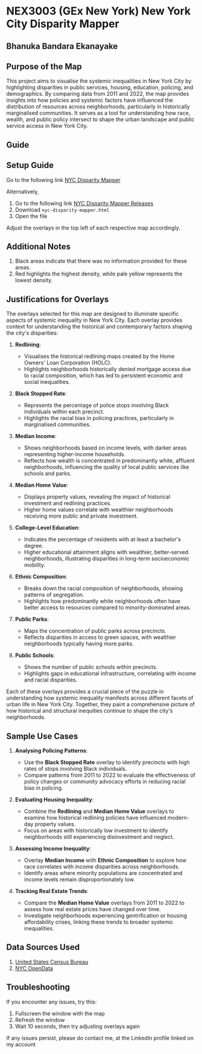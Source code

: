 # NEX3003 (GEx New York) New York City Disparity Mapper
## Bhanuka Bandara Ekanayake

## Purpose of the Map
This project aims to visualise the systemic inequalities in New York City by highlighting disparities in public services, housing, education, policing, and demographics. By comparing data from 2011 and 2022, the map provides insights into how policies and systemic factors have influenced the distribution of resources across neighborhoods, particularly in historically marginalised communities. It serves as a tool for understanding how race, wealth, and public policy intersect to shape the urban landscape and public service access in New York City.

## Guide

## Setup Guide
Go to the following link [NYC Disparity Mapper](https://bhnuka.github.io/nyc-disparity-mapper/main/nyc-disparity-map.html)

Alternatively,
1. Go to the following link [NYC Disparity Mapper Releases](https://github.com/bhnuka/nyc-disparity-mapper/releases/tag/v3)
2. Download `nyc-disparity-mapper.html`
3. Open the file

Adjust the overlays in the top left of each respective map accordingly.

## Additional Notes
1. Black areas indicate that there was no information provided for these areas.
2. Red highlights the highest density, while pale yellow represents the lowest density.

## Justifications for Overlays
The overlays selected for this map are designed to illuminate specific aspects of systemic inequality in New York City. Each overlay provides context for understanding the historical and contemporary factors shaping the city's disparities:

1. **Redlining**:
   - Visualises the historical redlining maps created by the Home Owners' Loan Corporation (HOLC).
   - Highlights neighborhoods historically denied mortgage access due to racial composition, which has led to persistent economic and social inequalities.

2. **Black Stopped Rate**:
   - Represents the percentage of police stops involving Black individuals within each precinct.
   - Highlights the racial bias in policing practices, particularly in marginalised communities.

3. **Median Income**:
   - Shows neighborhoods based on income levels, with darker areas representing higher-income households.
   - Reflects how wealth is concentrated in predominantly white, affluent neighborhoods, influencing the quality of local public services like schools and parks.

4. **Median Home Value**:
   - Displays property values, revealing the impact of historical investment and redlining practices.
   - Higher home values correlate with wealthier neighborhoods receiving more public and private investment.

5. **College-Level Education**:
   - Indicates the percentage of residents with at least a bachelor's degree.
   - Higher educational attainment aligns with wealthier, better-served neighborhoods, illustrating disparities in long-term socioeconomic mobility.

6. **Ethnic Composition**:
   - Breaks down the racial composition of neighborhoods, showing patterns of segregation.
   - Highlights how predominantly white neighborhoods often have better access to resources compared to minority-dominated areas.

7. **Public Parks**:
   - Maps the concentration of public parks across precincts.
   - Reflects disparities in access to green spaces, with wealthier neighborhoods typically having more parks.

8. **Public Schools**:
   - Shows the number of public schools within precincts.
   - Highlights gaps in educational infrastructure, correlating with income and racial disparities.

Each of these overlays provides a crucial piece of the puzzle in understanding how systemic inequality manifests across different facets of urban life in New York City. Together, they paint a comprehensive picture of how historical and structural inequities continue to shape the city's neighborhoods.

## Sample Use Cases

1. **Analysing Policing Patterns**:
   - Use the **Black Stopped Rate** overlay to identify precincts with high rates of stops involving Black individuals.
   - Compare patterns from 2011 to 2022 to evaluate the effectiveness of policy changes or community advocacy efforts in reducing racial bias in policing.

2. **Evaluating Housing Inequality**:
   - Combine the **Redlining** and **Median Home Value** overlays to examine how historical redlining policies have influenced modern-day property values.
   - Focus on areas with historically low investment to identify neighborhoods still experiencing disinvestment and neglect.

3. **Assessing Income Inequality**:
   - Overlay **Median Income** with **Ethnic Composition** to explore how race correlates with income disparities across neighborhoods.
   - Identify areas where minority populations are concentrated and income levels remain disproportionately low.

4. **Tracking Real Estate Trends**:
   - Compare the **Median Home Value** overlays from 2011 to 2022 to assess how real estate prices have changed over time.
   - Investigate neighborhoods experiencing gentrification or housing affordability crises, linking these trends to broader systemic inequalities.

## Data Sources Used

1. [United States Census Bureau](https://data.census.gov/)
2. [NYC OpenData](https://opendata.cityofnewyork.us/data/)

## Troubleshooting

If you encounter any issues, try this:
1. Fullscreen the window with the map
2. Refresh the window
3. Wait 10 seconds, then try adjusting overlays again

If any issues persist, please do contact me, at the LinkedIn profile linked on my account 

